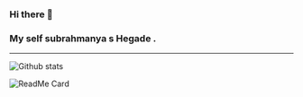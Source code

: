 ### Hi there 👋


### My self subrahmanya s Hegade . 
<hr>




![Github stats](https://github-readme-stats.vercel.app/api?username=HEGADE)



![ReadMe Card](https://github-readme-stats.vercel.app/api/pin/?username=HEGADE&repo=Myapp)






